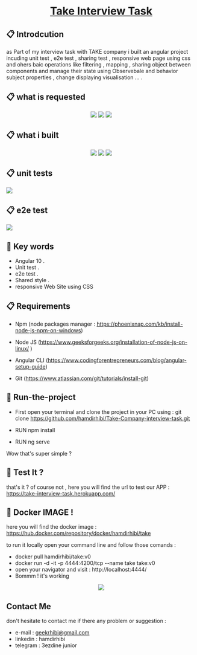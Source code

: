 <h1 align="center">
  <a href="https://www.take.com/">
     Take Interview Task

  </a>
</h1>

## 📋 Introdcution

<p> as Part of my interview task with TAKE company i built an angular project incuding unit test , e2e test , sharing test , responsive web page using css and ohers baic operations like filtering , mapping , sharing object between components and manage their state using Observebale and behavior subject properties , change displaying visualisation ... .</p>
 
## 📋 what is requested 

<div style="text-align: center;">
  <img src="./src/assets/images/1.jpg"/>
  <img src="./src/assets/images/2.jpg"/>
  <img src="./src/assets/images/3.jpg"/>
</div>

## 📋 what i built 



<div style="text-align: center;">
  <img src="./src/assets/images/home1.png"/>
  <img src="./src/assets/images/home2.png"/>
  <img src="./src//assets/images/profile.png"/>
</div>

## 📋 unit tests 


<div>
    <img src="./src/assets/images/unittest.png"/>

</div>

  ## 📋 e2e test

<div>
  <img src="./src/assets/images/e2e.png"/>

</div>



## 🎉 Key words  

- Angular 10 . 
- Unit test . 
- e2e test . 
- Shared style .
- responsive Web Site using CSS



## 📋 Requirements 

- Npm (node packages manager : https://phoenixnap.com/kb/install-node-js-npm-on-windows) 

- Node JS (https://www.geeksforgeeks.org/installation-of-node-js-on-linux/ ) 

- Angular CLI (https://www.codingforentrepreneurs.com/blog/angular-setup-guide) 

- Git  (https://www.atlassian.com/git/tutorials/install-git) 

## 📖 Run-the-project

- First open your terminal and clone the project in your PC using : git clone https://github.com/hamdirhibi/Take-Company-interview-task.git

- RUN npm install 

- RUN ng serve

Wow that's  super simple ? 


## 🚀 Test It ? 

that's it ? of course not , here you will find the url to test our APP : https://take-interview-task.herokuapp.com/

## 🚀 Docker IMAGE ! 

here you will find the docker image : https://hub.docker.com/repository/docker/hamdirhibi/take
  

to run it locally open your command line and follow those comands : 

- docker pull hamdirhibi/take:v0
- docker run -d -it -p 4444:4200/tcp --name take take:v0
- open your navigator and visit : http://localhost:4444/
- Bommm ! it's working 

<div style="text-align: center;">
  <img src="./src/assets/images/docker.png"/>
</div>






##  Contact Me

don't hesitate to contact me if there any problem or suggestion :
- e-mail : geekrhibi@gmail.com
- linkedin : hamdirhibi
- telegram : 3ezdine junior

